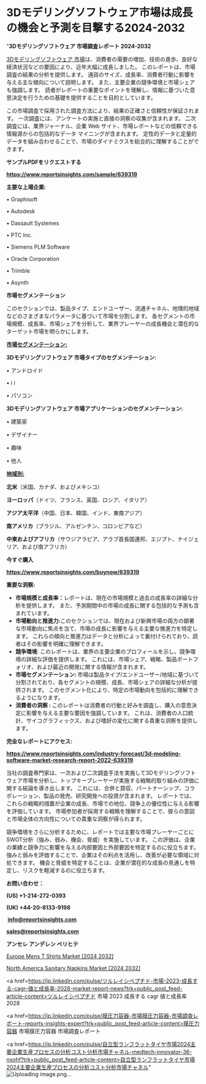 # 3Dモデリングソフトウェア市場は成長の機会と予測を目撃する2024-2032

"<strong>3Dモデリングソフトウェア 市場調査レポート 2024-2032</strong>

<a href=https://www.reportsinsights.com/sample/639319>3Dモデリングソフトウェア 市場</a>は、消費者の需要の増加、技術の進歩、良好な経済状況などの要因により、近年大幅に成長しました。 このレポートは、市場調査の結果の分析を提供します。 通貨のサイズ、成長率、消費者行動に影響を与える主な傾向について説明します。 また、主要企業の競争環境と市場シェアも強調します。 読者がレポートの重要なポイントを理解し、情報に基づいた意思決定を行うための基礎を提供することを目的としています。

この市場調査で採用された調査方法により、結果の正確さと信頼性が保証されます。 一次調査には、アンケートの実施と直接の洞察の収集が含まれます。 二次調査には、業界ジャーナル、企業 Web サイト、市場レポートなどの信頼できる情報源からの包括的なデータ マイニングが含まれます。 定性的データと定量的データを組み合わせることで、市場のダイナミクスを総合的に理解することができます。

<strong><b>サンプルPDFをリクエストする</b></strong>

<a href=https://www.reportsinsights.com/sample/639319><strong><u>https://www.reportsinsights.com/sample/639319</u></strong></a>

<strong>主要な上場企業:</strong>

• Graphisoft

• Autodesk

• Dassault Systemes

• PTC Inc.

• Siemens PLM Software

• Oracle Corporation

• Trimble

• Asynth

<strong>市場セグメンテーション</strong>

このセクションでは、製品タイプ、エンドユーザー、流通チャネル、地理的地域などのさまざまなパラメータに基づいて市場を分割します。 各セグメントの市場規模、成長率、市場シェアを分析して、業界プレーヤーの成長機会と潜在的なターゲット市場を明らかにします。

<strong><u>市場セグメンテーション</u></strong><strong><u>:</u></strong>

<strong>3Dモデリングソフトウェア 市場タイプのセグメンテーション:</strong>

• アンドロイド

• i i

• パソコン

<strong>3Dモデリングソフトウェア 市場アプリケーションのセグメンテーション:</strong>

• 建築家

• デザイナー

• 趣味

• 他人

<strong><u>地域別</u></strong><strong><u>:</u></strong>

<strong>北米</strong>（米国、カナダ、およびメキシコ）

<strong>ヨーロッパ</strong>（ドイツ、フランス、英国、ロシア、イタリア）

<strong>アジア太平洋</strong>（中国、日本、韓国、インド、東南アジア）

<strong>南アメリカ</strong>（ブラジル、アルゼンチン、コロンビアなど）

<strong>中東およびアフリカ</strong>（サウジアラビア、アラブ首長国連邦、エジプト、ナイジェリア、および南アフリカ）

<strong>今すぐ購入</strong>

<a href=https://www.reportsinsights.com/buynow/639319><strong><u>https://www.reportsinsights.com/buynow/639319</u></strong></a>

<strong>重要な洞察:</strong>
<ul>
  <li><strong>市場規模と成長率：</strong>レポートは、現在の市場規模と過去の成長率の詳細な分析を提供します。 また、予測期間中の市場の成長に関する包括的な予測も含まれています。</li>
  <li><strong>市場動向と推進力:</strong>このセクションでは、現在および新興市場の両方の顕著な市場動向に焦点を当て、市場の成長に影響を与える主要な推進力を特定します。 これらの傾向と推進力はデータと分析によって裏付けられており、読者はその影響を明確に理解できます。</li>
  <li><strong>競争環境</strong>: このレポートは、業界の主要企業のプロフィールを示し、競争環境の詳細な評価を提供します。 これには、市場シェア、戦略、製品ポートフォリオ、および最近の開発に関する情報が含まれます。</li>
  <li><strong>市場セグメンテーション: </strong>市場は製品タイプ/エンドユーザー/地域に基づいて分割されており、各セグメントの規模、成長、市場シェアの詳細な分析が提供されます。 このセグメント化により、特定の市場動向を包括的に理解できるようになります。</li>
  <li><strong>消費者の洞察 : </strong>このレポートは消費者の行動と好みを調査し、購入の意思決定に影響を与える主要な要因を強調しています。 これは、消費者の人口統計、サイコグラフィックス、および嗜好の変化に関する貴重な洞察を提供します。</li>
</ul>
<strong>完全なレポートにアクセス:</strong>

<a href=https://www.reportsinsights.com/industry-forecast/3d-modeling-software-market-research-report-2022-639319><strong><u><b>https://www.reportsinsights.com/industry-forecast/3d-modeling-software-market-research-report-2022-639319</b></u></strong></a>

当社の調査専門家は、一次および二次調査手法を実施して3Dモデリングソフトウェア市場を分析し、トップキープレーヤーが実施する戦略的取り組みの評価に関する結論を導き出します。 これには、合併と買収、パートナーシップ、コラボレーション、製品の発売、研究開発への投資が含まれます。 レポートでは、これらの戦略的措置が企業の成長、市場での地位、競争上の優位性に与える影響を評価しています。 市場参加者が採用する戦略を理解することで、彼らの意図と市場全体の方向性についての貴重な洞察が得られます。

競争環境をさらに分析するために、レポートでは主要な市場プレーヤーごとにSWOT分析（強み、弱み、機会、脅威）を実施しています。 この評価は、企業の業績と競争力に影響を与える内部要因と外部要因を特定するのに役立ちます。 強みと弱みを評価することで、企業はその利点を活用し、改善が必要な領域に対処できます。 機会と脅威を特定することは、企業が潜在的な成長の見通しを特定し、リスクを軽減するのに役立ちます。

<strong>お問い合わせ：</strong>

<strong>(US) +1-214-272-0393</strong>

<strong>(UK) +44-20-8133-9198</strong>

<strong> </strong><a href=info@reportsinsights.com><strong><u>info@reportsinsights.com</u></strong></a>

<a href=sales@reportsinsights.com><strong><u>sales@reportsinsights.com</u></strong></a>

<strong>アンセレ アンデレン ベリヒテ</strong>

<a href=https://www.linkedin.com/pulse/europe-mens-t-shirts-markets-trends-growth-drivers-h5lle/>Europe Mens T Shirts Market [2024 2032]</a>

<a href=https://www.linkedin.com/pulse/north-america-sanitary-napkins-market-guide-6v8jf/>North America Sanitary Napkins Market [2024 2032]</a>

<a href=https://jp.linkedin.com/pulse/ツルレイシペプチド-市場-2023-成長する-cagr-値と成長率-2028-market-report-news?trk=public_post_feed-article-content>ツルレイシペプチド 市場 2023 成長する cagr 値と成長率 2028</a>

<a href=https://jp.linkedin.com/pulse/膜圧力容器-市場膜圧力容器-市場調査レポート-reports-insights-expert?trk=public_post_feed-article-content>膜圧力容器 市場膜圧力容器 市場調査レポート</a>

<a href=https://jp.linkedin.com/pulse/自立型ランフラットタイヤ市場2024主要企業生産プロセスの分析コスト分析市場チャネル-medtech-innovator-36-nxohf?trk=public_post_feed-article-content>自立型ランフラットタイヤ市場2024主要企業生産プロセスの分析コスト分析市場チャネル</a>"
![Uploading image.png…]()
